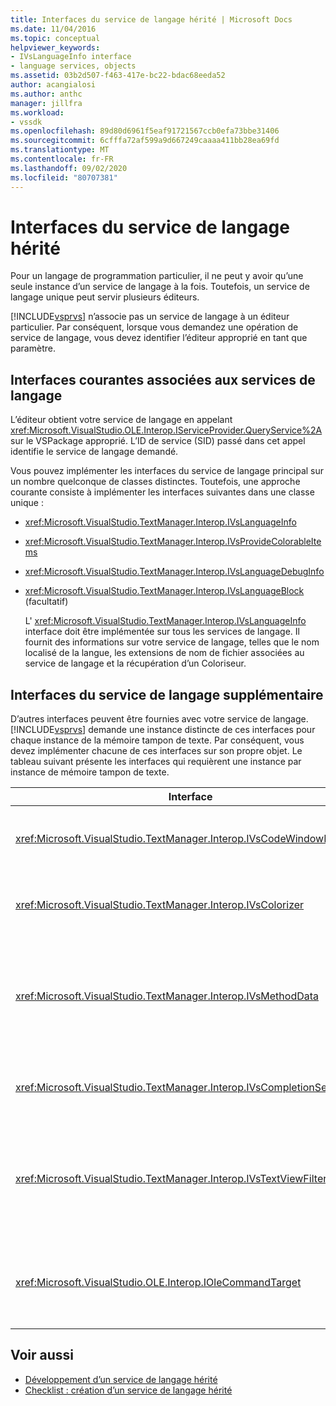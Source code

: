 ```yaml
---
title: Interfaces du service de langage hérité | Microsoft Docs
ms.date: 11/04/2016
ms.topic: conceptual
helpviewer_keywords:
- IVsLanguageInfo interface
- language services, objects
ms.assetid: 03b2d507-f463-417e-bc22-bdac68eeda52
author: acangialosi
ms.author: anthc
manager: jillfra
ms.workload:
- vssdk
ms.openlocfilehash: 89d80d6961f5eaf91721567ccb0efa73bbe31406
ms.sourcegitcommit: 6cfffa72af599a9d667249caaaa411bb28ea69fd
ms.translationtype: MT
ms.contentlocale: fr-FR
ms.lasthandoff: 09/02/2020
ms.locfileid: "80707381"
---
```

# <a name="legacy-language-service-interfaces"></a>Interfaces du service de langage hérité
Pour un langage de programmation particulier, il ne peut y avoir qu’une seule instance d’un service de langage à la fois. Toutefois, un service de langage unique peut servir plusieurs éditeurs.

 [!INCLUDE[vsprvs](../../code-quality/includes/vsprvs_md.md)] n’associe pas un service de langage à un éditeur particulier. Par conséquent, lorsque vous demandez une opération de service de langage, vous devez identifier l’éditeur approprié en tant que paramètre.

## <a name="common-interfaces-associated-with-language-services"></a>Interfaces courantes associées aux services de langage
 L’éditeur obtient votre service de langage en appelant <xref:Microsoft.VisualStudio.OLE.Interop.IServiceProvider.QueryService%2A> sur le VSPackage approprié. L’ID de service (SID) passé dans cet appel identifie le service de langage demandé.

 Vous pouvez implémenter les interfaces du service de langage principal sur un nombre quelconque de classes distinctes. Toutefois, une approche courante consiste à implémenter les interfaces suivantes dans une classe unique :

- <xref:Microsoft.VisualStudio.TextManager.Interop.IVsLanguageInfo>

- <xref:Microsoft.VisualStudio.TextManager.Interop.IVsProvideColorableItems>

- <xref:Microsoft.VisualStudio.TextManager.Interop.IVsLanguageDebugInfo>

- <xref:Microsoft.VisualStudio.TextManager.Interop.IVsLanguageBlock> (facultatif)

  L' <xref:Microsoft.VisualStudio.TextManager.Interop.IVsLanguageInfo> interface doit être implémentée sur tous les services de langage. Il fournit des informations sur votre service de langage, telles que le nom localisé de la langue, les extensions de nom de fichier associées au service de langage et la récupération d’un Coloriseur.

## <a name="additional-language-service-interfaces"></a>Interfaces du service de langage supplémentaire
 D’autres interfaces peuvent être fournies avec votre service de langage. [!INCLUDE[vsprvs](../../code-quality/includes/vsprvs_md.md)] demande une instance distincte de ces interfaces pour chaque instance de la mémoire tampon de texte. Par conséquent, vous devez implémenter chacune de ces interfaces sur son propre objet. Le tableau suivant présente les interfaces qui requièrent une instance par instance de mémoire tampon de texte.

|Interface|Description|
|---------------|-----------------|
|<xref:Microsoft.VisualStudio.TextManager.Interop.IVsCodeWindowManager>|Gère les ornements de fenêtre de code, tels que la barre déroulante. Vous pouvez accéder à cette interface à l’aide de la <xref:Microsoft.VisualStudio.TextManager.Interop.IVsLanguageInfo.GetCodeWindowManager%2A> méthode. Il y en a une <xref:Microsoft.VisualStudio.TextManager.Interop.IVsCodeWindowManager> par fenêtre de code.|
|<xref:Microsoft.VisualStudio.TextManager.Interop.IVsColorizer>|Colore les mots clés de langage et les délimiteurs. Vous pouvez accéder à cette interface à l’aide de la <xref:Microsoft.VisualStudio.TextManager.Interop.IVsLanguageInfo.GetColorizer%2A> méthode. <xref:Microsoft.VisualStudio.TextManager.Interop.IVsColorizer> est appelée au moment de la peinture. Évitez les tâches nécessitant beaucoup de calculs à l’intérieur <xref:Microsoft.VisualStudio.TextManager.Interop.IVsColorizer> ou aux performances.|
|<xref:Microsoft.VisualStudio.TextManager.Interop.IVsMethodData>|Fournit des info-bulles de paramètres IntelliSense. Lorsque le service de langage reconnaît un caractère qui indique que les données de méthode doivent être affichées, telles qu’une parenthèse ouvrante, il appelle la <xref:Microsoft.VisualStudio.TextManager.Interop.IVsMethodTipWindow.SetMethodData%2A> méthode pour notifier à la vue de texte que le service de langage est prêt à afficher une info-bulle d’informations sur les paramètres. L’affichage de texte rappelle ensuite le service de langage en utilisant les méthodes de l' <xref:Microsoft.VisualStudio.TextManager.Interop.IVsMethodData> interface pour obtenir les informations nécessaires pour afficher l’info-bulle.|
|<xref:Microsoft.VisualStudio.TextManager.Interop.IVsCompletionSet>|Fournit la saisie semi-automatique des instructions IntelliSense. Lorsque le service de langage est prêt à afficher une liste de saisie semi-automatique, il appelle la <xref:Microsoft.VisualStudio.TextManager.Interop.IVsTextView.UpdateCompletionStatus%2A> méthode sur la vue de texte. L’affichage de texte rappelle ensuite le service de langage à l’aide de méthodes sur l' <xref:Microsoft.VisualStudio.TextManager.Interop.IVsCompletionSet> objet.|
|<xref:Microsoft.VisualStudio.TextManager.Interop.IVsTextViewFilter>|Autorise la modification de l’affichage de texte à l’aide du gestionnaire de commandes. La classe dans laquelle vous implémentez l' <xref:Microsoft.VisualStudio.TextManager.Interop.IVsTextViewFilter> interface doit également implémenter l' <xref:Microsoft.VisualStudio.OLE.Interop.IOleCommandTarget> interface. L’affichage de texte récupère l' <xref:Microsoft.VisualStudio.TextManager.Interop.IVsTextViewFilter> objet en interrogeant l' <xref:Microsoft.VisualStudio.OLE.Interop.IOleCommandTarget> objet passé dans la <xref:Microsoft.VisualStudio.TextManager.Interop.IVsTextView.AddCommandFilter%2A> méthode. Il doit y avoir un <xref:Microsoft.VisualStudio.TextManager.Interop.IVsTextViewFilter> objet pour chaque vue.|
|<xref:Microsoft.VisualStudio.OLE.Interop.IOleCommandTarget>|Intercepte les commandes que l’utilisateur tape dans la fenêtre de code. Surveiller la sortie de votre <xref:Microsoft.VisualStudio.OLE.Interop.IOleCommandTarget> implémentation pour fournir des informations de saisie semi-automatique personnalisées et modifier l’affichage<br /><br /> Pour passer votre <xref:Microsoft.VisualStudio.OLE.Interop.IOleCommandTarget> objet à l’affichage de texte, appelez <xref:Microsoft.VisualStudio.TextManager.Interop.IVsTextView.AddCommandFilter%2A> .|

## <a name="see-also"></a>Voir aussi
- [Développement d’un service de langage hérité](../../extensibility/internals/developing-a-legacy-language-service.md)
- [Checklist : création d’un service de langage hérité](../../extensibility/internals/checklist-creating-a-legacy-language-service.md)
